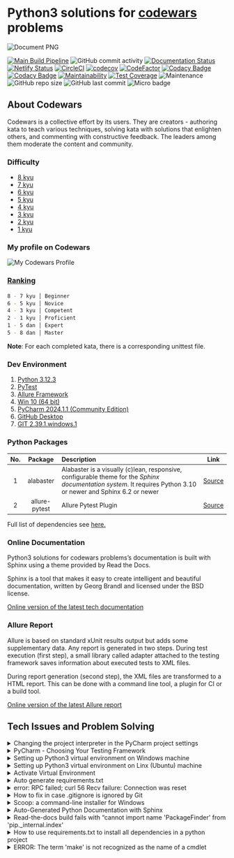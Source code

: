 # Python3 solutions for [codewars](https://www.codewars.com) problems

![Document PNG](https://github.com/iKostanOrg/codewars/blob/master/img/document.png)

[![Main Build Pipeline](https://github.com/iKostanOrg/codewars/actions/workflows/lint_test_build_pipeline.yml/badge.svg)](https://github.com/iKostanOrg/codewars/actions/workflows/lint_test_build_pipeline.yml)
![GitHub commit activity](https://img.shields.io/github/commit-activity/y/iKostanOrg/codewars)
[![Documentation Status](https://readthedocs.org/projects/codewars/badge/?version=latest)](https://codewars.readthedocs.io/?badge=latest)
[![Netlify Status](https://api.netlify.com/api/v1/badges/f14135ff-6f3e-450c-b391-5a677b8f8d8a/deploy-status)](https://app.netlify.com/sites/codewars-allure-report/deploys)
[![CircleCI](https://circleci.com/gh/iKostanOrg/codewars.svg?style=svg)](https://circleci.com/gh/iKostanOrg/codewars)
[![codecov](https://codecov.io/gh/iKostanOrg/codewars/branch/master/graph/badge.svg)](https://codecov.io/gh/iKostanOrg/codewars)
[![CodeFactor](https://www.codefactor.io/repository/github/ikostanorg/codewars/badge)](https://www.codefactor.io/repository/github/ikostanorg/codewars)
[![Codacy Badge](https://api.codacy.com/project/badge/Grade/647e16e648f748a28fce36b4895f7729)](https://www.codacy.com/gh/iKostanOrg/codewars?utm_source=github.com&amp;utm_medium=referral&amp;utm_content=iKostanOrg/codewars&amp;utm_campaign=Badge_Grade)
[![Codacy Badge](https://app.codacy.com/project/badge/Coverage/647e16e648f748a28fce36b4895f7729)](https://app.codacy.com/gh/iKostanOrg/codewars/dashboard?utm_source=gh&utm_medium=referral&utm_content=&utm_campaign=Badge_coverage)
[![Maintainability](https://api.codeclimate.com/v1/badges/c22e4214ebb0b0626b83/maintainability)](https://codeclimate.com/github/iKostanOrg/codewars/maintainability)
[![Test Coverage](https://api.codeclimate.com/v1/badges/c22e4214ebb0b0626b83/test_coverage)](https://codeclimate.com/github/iKostanOrg/codewars/test_coverage)
![Maintenance](https://img.shields.io/maintenance/yes/2024)
![GitHub repo size](https://img.shields.io/github/repo-size/iKostanOrg/codewars?color=green)
![GitHub last commit](https://img.shields.io/github/last-commit/iKostanOrg/codewars?color=green)
![Micro badge](https://www.codewars.com/users/myFirstCode/badges/micro)

## About Codewars

Codewars is a collective effort by its users. They are creators - authoring
kata to teach various techniques, solving kata with solutions that enlighten
others, and commenting with constructive feedback. The leaders among them
moderate the content and community.

### Difficulty

*   [8 kyu](https://github.com/ikostan/codewars/tree/master/kyu_8)
*   [7 kyu](https://github.com/ikostan/codewars/tree/master/kyu_7)
*   [6 kyu](https://github.com/ikostan/codewars/tree/master/kyu_6)
*   [5 kyu](https://github.com/ikostan/codewars/tree/master/kyu_5)
*   [4 kyu](https://github.com/ikostan/codewars/tree/master/kyu_4)
*   [3 kyu](https://github.com/ikostan/codewars/tree/master/kyu_3)
*   [2 kyu](https://github.com/ikostan/codewars/tree/master/kyu_2)
*   [1 kyu](https://github.com/ikostan/codewars/tree/master/kyu_1)

### My profile on Codewars

![My Codewars Profile](https://www.codewars.com/users/myFirstCode/badges/large)

### [Ranking](http://www.codewars.com/about)

```bash
8 - 7 kyu │ Beginner
6 - 5 kyu │ Novice
4 - 3 kyu │ Competent
2 - 1 kyu │ Proficient
1 - 5 dan │ Expert
5 - 8 dan │ Master
```

**Note**: For each completed kata, there is a corresponding unittest file.

### Dev Environment

1.  [Python 3.12.3](https://www.python.org/downloads/release/python-3123/)
2.  [PyTest](https://pypi.org/project/pytest/)
3.  [Allure Framework](http://allure.qatools.ru/)
4.  [Win 10 (64 bit)](https://www.microsoft.com/en-ca/software-download/windows10)
5.  [PyCharm 2024.1.1 (Community Edition)](https://www.jetbrains.com/pycharm/download/#section=windows)
6.  [GitHub Desktop](https://desktop.github.com/)
7.  [GIT 2.39.1.windows.1](https://git-scm.com/download/win)

### Python Packages

<!-- markdownlint-disable MD013 -->
| No.  |          Package           |                                                                            Description                                                                          |                      Link                     |
|:----:|:--------------------------:|:----------------------------------------------------------------------------------------------------------------------------------------------------------------|:---------------------------------------------:|
| 1    | alabaster                  | Alabaster is a visually (c)lean, responsive, configurable theme for the *Sphinx documentation system*. It requires Python 3.10 or newer and Sphinx 6.2 or newer | [Source](https://pypi.org/project/alabaster/) |
| 2    | allure-pytest              | Allure Pytest Plugin | [Source](https://pypi.org/project/allure-pytest/) |
<!-- markdownlint-enable MD013 -->

Full list of dependencies see [here.](https://github.com/iKostanOrg/codewars/blob/master/requirements.txt)

### Online Documentation

Python3 solutions for codewars problems’s documentation is built
with Sphinx using a theme provided by Read the Docs.

Sphinx is a tool that makes it easy to create intelligent and
beautiful documentation, written by Georg Brandl and licensed under
the BSD license. 

[Online version of the latest tech documentation](https://codewars.readthedocs.io/)

### Allure Report

Allure is based on standard xUnit results output but adds some
supplementary data. Any report is generated in two steps. During
test execution (first step), a small library called adapter attached
to the testing framework saves information about executed tests
to XML files.

During report generation (second step), the XML files are transformed
to a HTML report. This can be done with a command line tool, a plugin
for CI or a build tool.

[Online version of the latest Allure report](https://codewars-allure-report.netlify.app/)

## Tech Issues and Problem Solving

<!-- markdownlint-disable MD040 MD033 MD013 MD029 -->
<details>
  <summary>Changing the project interpreter in the PyCharm project settings</summary>

1.  In the **Settings/Preferences dialog** (Ctrl+Alt+S), select
    **Project <project name> | Project Interpreter**.

2.  Expand the list of the available interpreters and click the
    **Show All** link.

3.  Select the target interpreter. When PyCharm stops supporting
    any of the outdated Python versions, the corresponding project
    interpreter is marked as unsupported.

4.  The Python interpreter name specified in the **Name** field,
    becomes visible in the list of available interpreters. Click
    **OK** to apply the changes.

For more info please [check here](https://www.jetbrains.com/help/pycharm/configuring-python-interpreter.html)
</details>

<details>
  <summary>PyCharm - Choosing Your Testing Framework</summary>
 
1.  Open the Settings/Preferences dialog, and under the node Tools,
    click the page **Python Integrated Tools**.

2.  On this page, click the **Default Test Runner** field.

3.  Choose the desired test runner:

![choosing_test_runner](https://github.com/ikostan/SELENIUM_WEBDRIVER_WORKING_WITH_ELEMENTS/blob/master/testing_selenium_capabilities/img/py_choosing_test_runner.png)

For more info please see [Enable Pytest for you project](https://www.jetbrains.com/help/pycharm/pytest.html)
</details>

<details>
  <summary>Setting up Python3 virtual environment on Windows machine</summary>

1.  open CMD
2.  navigate to project directory, for example:
    ```bash cd C:\Users\superadmin\Desktop\Python\CodinGame```
3.  run following command:
    ```bash  pip install virtualenv ```
4.  run following command:
    ```bash virtualenv venv --python=python```

</details>

<details>
  <summary>Setting up Python3 virtual environment on Linx (Ubuntu) machine</summary>

### How to install virtualenv

1.  Install **pip** first:
   ```bash sudo apt-get install python3-pip```
2.  Then install **virtualenv** using pip3:
    ```bash sudo pip3 install virtualenv```
3.  Now create a virtual environment (>you can use any name instead of **venv**):
    ```bash virtualenv venv```
4.  You can also use a Python interpreter of your choice:
    ```bash virtualenv -p /usr/bin/python2.7 venv```
5.  Active your virtual environment:
    ```bash source venv/bin/activate```
6.  Using fish shell:
    ```bash source venv/bin/activate.fish```
7.  To deactivate:
    ```bash deactivate```
8.  Create virtualenv using Python3:
    ```bash virtualenv -p python3 myenv```
9.  Instead of using virtualenv you can use this command in Python3:
    ```bash python3 -m venv myenv```

[Source](https://gist.github.com/frfahim/73c0fad6350332cef7a653bcd762f08d)
</details>

<details>
  <summary>Activate Virtual Environment</summary>

In a newly created virtualenv there will be a bin/activate shell script.
For Windows systems, activation scripts are provided for CMD.exe and Powershell.

1.  Open Terminal
2.  Run: `\path\to\env\Scripts\activate`
  
[Source](https://pypi.org/project/virtualenv/1.8.2/)
</details>

<details>
  <summary>Auto generate requirements.txt</summary>

Any application typically has a set of dependencies that are required
for that application to work. The requirements file is a way to specify 
and install specific set of package dependencies at once.

Use pip’s freeze command to generate a requirements.txt file for your project:
```bash
pip freeze > requirements.txt
```

If you save this in requirements.txt, you can follow this guide:
[PyCharm - Manage dependencies using requirements.txt](https://www.jetbrains.com/help/pycharm/managing-dependencies.html),
or you can:

```bash
pip install -r requirements.txt
```   
[Source](https://www.idiotinside.com/2015/05/10/python-auto-generate-requirements-txt/)
</details>

<details>
  <summary>error: RPC failed; curl 56 Recv failure: Connection was reset</summary>

1.  Open Git Bash
2.  Run: "git config --global http.postBuffer 157286400" 
  
[Source](https://stackoverflow.com/questions/36940425/gitlab-push-failed-error)
</details>

<details>
  <summary>How to fix in case .gitignore is ignored by Git</summary>

Even if you haven't tracked the files so far, Git seems to be able to "know"
about them even after you add them to .gitignore

**NOTE:**

*   First commit your current changes, or you will lose them.
*   Then run the following commands from the top folder of your Git repository:

```bash 
git rm -r --cached .
git add .
git commit -m "fixed untracked files"
```
</details>

<details>
    <summary>Scoop: a command-line installer for Windows</summary>

Installation instructions:

Open a PowerShell terminal (version 5.1 or later) and from the PS C:\> prompt:

1. Set the execution policy:
```bash
Set-ExecutionPolicy -ExecutionPolicy RemoteSigned -Scope CurrentUser

[Source](https://scoop.sh/#/)
</details>

<details>
    <summary>Install Allure Report for Windows</summary>

Install from [Scoop](https://scoop.sh/#/):

1. Make sure Scoop is installed. See [the installation instructions on GitHub](https://github.com/ScoopInstaller/Install#readme).
2. Make sure `Java version 8 or higher` installed, and its directory is specified
   in the `JAVA_HOME` environment variable.
3. In a terminal, run this command: `scoop install allure`
4. Run this command to see if it reports the latest version: `allure --version`

[Source](https://allurereport.org/docs/install-for-windows/)
</details>

<details>
  <summary>How to generate Allure report with history trends (Windows OS)</summary>

Step by step:

1. Run tests from pytest using following arguments:
   `-v --alluredir=allure-results`
2. Copy '.\allure-report\history\' folder into '.\allure-results\history\'
3. Run:
   `allure generate .\allure-results\ -o .\allure-report\ --clean`
4. Following output should appear:
   `Report successfully generated to .\allure-report`
5. Run: 
   `allure open .\allure-report\`

[Source](https://github.com/allure-framework/allure2/issues/813)
</details>

<details>
  <summary>Sphinx Documentation Set Up</summary>

Step by step:

1. Create docs directory.
2. Open cmd > Go to docs directory.
3. cmd > Run: `sphinx-quickstart`. **Note:** run with default answers.
4. Go to `docs/conf.py`.
5. Uncomment following lines: 
```python
import os
import sys
sys.path.insert(0, os.path.abspath('.'))
```
6. Update extensions list as following: 
```python 
extensions = ['sphinx.ext.todo', 'sphinx.ext.viewcode', 'sphinx.ext.autodoc']
```
7. Update template as following: 
```python
html_theme = 'sphinx_rtd_theme'
```
8. Update sys.path.insert as following: 
```python
sys.path.insert(0, os.path.abspath('..'))
```
9. Go to docs/index.rst > add modules, see example below:
```bash
.. toctree::
  :maxdepth: 2
  :caption: Contents:
    
  modules
```
10. Open cmd > run:
```bash
sphinx-apidoc -F -o . ..
```
11. cmd > Run:
```bash
make html
```
12. Install html template:
```bash
pip install sphinx_rtd_theme
```

**More info:**

*   [Video Tutorial](https://www.youtube.com/watch?v=b4iFyrLQQh4)
*   [Sphinx Documentation](https://www.sphinx-doc.org/en/master/usage/quickstart.html)
*   [More Info](https://stackoverflow.com/questions/13516404/sphinx-error-unknown-directive-type-automodule-or-autoclass)

</details>

<details>
  <summary>Auto-Generated Python Documentation with Sphinx</summary>

Step by step:

1.  Open CMD
2.  Go to docs directory
3.  Run: ```make clean```
4.  Run: ```sphinx-apidoc -F -P -o . ..```
5.  Add doc files name into relevant doc rst file
6.  Run: ```make html```

[Source](https://www.youtube.com/watch?v=b4iFyrLQQh4)
</details>

<details>
  <summary>Read-the-docs build fails with “cannot import name 'PackageFinder' from 'pip._internal.index'</summary>

The issue and the fix are described in read-the-docs issue
[#6554](https://github.com/readthedocs/readthedocs.org/issues/6554):

The fix is to wipe out the build environment as follows (this is taken
from [here](https://docs.readthedocs.io/en/stable/guides/wipe-environment.html)):

*   Log in to read-the-docs
*   Go to Versions
*   Click on the Edit button of the version you want to wipe
    on the right side of the page
*   Go to the bottom of the page and click the wipe link, next
    to the “Save” button
*   Now you can re-build the version with a fresh build environment!

This fix worked for me (but as of 26-Jan-2020 you have to wipe out
the environment for every build, see comment from Grimmy below).

[Source](https://stackoverflow.com/questions/59846065/read-the-docs-build-fails-with-cannot-import-name-packagefinder-from-pip-in)
</details>

<details>
<summary>How to use requirements.txt to install all dependencies in a python project</summary>

1.   Run `pip install -r requirements.txt`
2.   Run `pip freeze > requirements.txt`

[Source](https://intellipaat.com/community/31672/how-to-use-requirements-txt-to-install-all-dependencies-in-a-python-project)
</details>

<details>
<summary>ERROR: The term 'make' is not recognized as the name of a cmdlet</summary>

The error "'make' is not recognized as an internal or external command, operable program or
batch file" occurs when we run the make command on Windows without having make installed.
To solve the error, install make using Chocolatey.

```bash
make clean
make : The term 'make' is not recognized as the name of a cmdlet, function, script file, or operable program. Check the spelling of the name, or if a path 
was included, verify that the path is correct and try again.
At line:1 char:1
+ make clean
+ ~~~~
    + CategoryInfo          : ObjectNotFound: (make:String) [], CommandNotFoundException
    + FullyQualifiedErrorId : CommandNotFoundException


Suggestion [3,General]: The command make was not found, but does exist in the current location. Windows PowerShell does not load commands from the current location by default. If you trust this command, instead type: ".\make". See "get-help about_Command_Precedence" for more details.
```

To install Chocolatey:

1. Open PowerShell as an administrator.
2. Run the following command:
    ```bash
    Set-ExecutionPolicy Bypass -Scope Process -Force; [System.Net.ServicePointManager]::SecurityProtocol = [System.Net.ServicePointManager]::SecurityProtocol -bor 3072; iex ((New-Object System.Net.WebClient).DownloadString('https://community.chocolatey.org/install.ps1'))
    ```
3. Wait for the command to complete.
4. Type choco to make sure Chocolatey is installed:
    ```bash
    PS C:\WINDOWS\system32> choco
    Chocolatey v2.4.1
    Please run 'choco -?' or 'choco <command> -?' for help menu.
    ```
5. Now that you have Chocolatey installed, run the following command to install make:
    ```bash
    PS C:\WINDOWS\system32> choco install make -y
    Chocolatey v2.4.1
    Installing the following packages:
    make
    By installing, you accept licenses for the packages.
    Downloading package from source 'https://community.chocolatey.org/api/v2/'
    Progress: Downloading make 4.4.1... 100%
    
    make v4.4.1 [Approved]
    make package files install completed. Performing other installation steps.
     ShimGen has successfully created a shim for make.exe
     The install of make was successful.
      Deployed to 'C:\ProgramData\chocolatey\lib\make'
    
    Chocolatey installed 1/1 packages.
     See the log for details (C:\ProgramData\chocolatey\logs\chocolatey.log).
    ```

[Source](https://bobbyhadz.com/blog/make-is-not-recognized-as-internal-or-external-command)
</details>
<!-- markdownlint-restore MD040 MD033 MD013 MD029 -->
